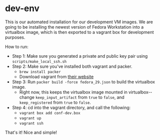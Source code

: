 # dev-env
This is our automated installation for our development VM images.
We are going to be installing the newest version of Fedora Workstation into a virtualbox image, which is then exported to a vagrant box for development purposes.

How to run: 
- Step 1: Make sure you generated a private and public key pair using `scripts/make_local_ssh.sh`
- Step 2: Make sure you've installed both vagrant and packer.
    - `brew install packer`
    -  Download vagrant from [their website](https://www.vagrantup.com/downloads.html)
- Step 3: Run `packer build -force fedora_29.json` to build the virtualbox image.
    - Right now, this keeps the virtualbox image mounted in virtualbox-- change `keep_input_artifact` from `true` to `false`, and `keep_registered` from `true` to `false`.
- Step 4: cd into the vagrant directory, and call the following:
    - `vagrant box add conf-dev.box`
    - `vagrant up`
    - `vagrant ssh`

That's it! Nice and simple!